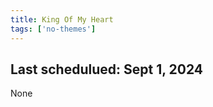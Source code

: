 ```yaml
---
title: King Of My Heart
tags: ['no-themes']
---
```


## Last schedulued: Sept 1, 2024          

None
